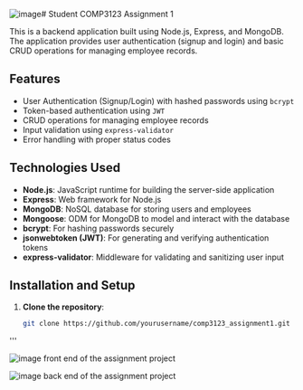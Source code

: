 ![image](https://github.com/user-attachments/assets/863f732b-011b-4a07-a4a3-032e42e883f5)# Student COMP3123 Assignment 1

This is a backend application built using Node.js, Express, and MongoDB. The application provides user authentication (signup and login) and basic CRUD operations for managing employee records.

## Features

- User Authentication (Signup/Login) with hashed passwords using `bcrypt`
- Token-based authentication using `JWT`
- CRUD operations for managing employee records
- Input validation using `express-validator`
- Error handling with proper status codes

## Technologies Used

- **Node.js**: JavaScript runtime for building the server-side application
- **Express**: Web framework for Node.js
- **MongoDB**: NoSQL database for storing users and employees
- **Mongoose**: ODM for MongoDB to model and interact with the database
- **bcrypt**: For hashing passwords securely
- **jsonwebtoken (JWT)**: For generating and verifying authentication tokens
- **express-validator**: Middleware for validating and sanitizing user input

## Installation and Setup

1. **Clone the repository**:
   ```bash
   git clone https://github.com/yourusername/comp3123_assignment1.git
'''

![image](https://github.com/user-attachments/assets/9ffad24e-b486-484a-a125-3fcebcfe65cf)
front end of the assignment project

![image](https://github.com/user-attachments/assets/32b8ee6d-0ca3-45a9-a78e-95e4fc1dac23)
back end of the assignment project


